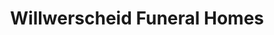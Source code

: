 ---
title: "Willwerscheid Funeral Homes"
url: /saint-paul/willwerscheid-funeral-homes/
shop: Bestattungen
---